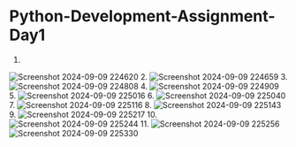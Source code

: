 ﻿# Python-Development-Assignment-Day1
1.
![Screenshot 2024-09-09 224620](https://github.com/user-attachments/assets/9c61851b-0a82-449f-9d5b-febc6dabc3b2)
2.
![Screenshot 2024-09-09 224659](https://github.com/user-attachments/assets/799acde1-267f-4861-974f-6e27786e9f9a)
3.
![Screenshot 2024-09-09 224808](https://github.com/user-attachments/assets/6f29e2a5-f372-4905-826d-059240e8f0d4)
4.
![Screenshot 2024-09-09 224909](https://github.com/user-attachments/assets/a72cb6a5-8466-459f-ad1d-7f8c1e1f5b23)
5.
![Screenshot 2024-09-09 225016](https://github.com/user-attachments/assets/04c3b8e3-dc3b-4384-9c90-d0e9b607bda4)
6.
![Screenshot 2024-09-09 225040](https://github.com/user-attachments/assets/cf6fec47-6f0b-4cd0-a479-280cd5b6a826)
7.
![Screenshot 2024-09-09 225116](https://github.com/user-attachments/assets/267537c4-e4b7-49d3-9e41-f72651a9b606)
8.
![Screenshot 2024-09-09 225143](https://github.com/user-attachments/assets/16f9867e-1a3f-4a01-a42b-c25264a5d00d)
9.
![Screenshot 2024-09-09 225217](https://github.com/user-attachments/assets/3b8a5692-70ec-42f5-b25a-cd584f93618a)
10.
![Screenshot 2024-09-09 225244](https://github.com/user-attachments/assets/58a097d7-d108-4238-8223-bc1162dccb44)
11.
![Screenshot 2024-09-09 225256](https://github.com/user-attachments/assets/0ad310e0-7ec5-4bc3-b3bf-35a360b2b3af)
![Screenshot 2024-09-09 225330](https://github.com/user-attachments/assets/f99d083e-1f82-481b-ae30-c7b407ced05f)
